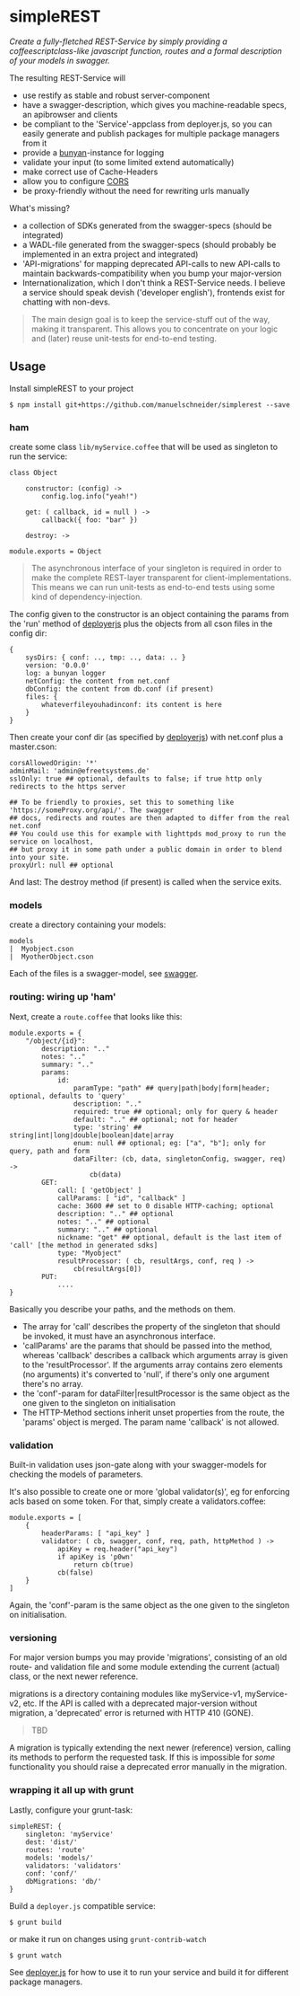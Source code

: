 simpleREST
==============

*Create a fully-fletched REST-Service by simply providing a coffeescriptclass-like javascript function, routes and a formal description of your models in swagger.*

The resulting REST-Service will

  * use restify as stable and robust server-component
  * have a swagger-description, which gives you machine-readable specs, an apibrowser and clients
  * be compliant to the 'Service'-appclass from deployer.js, so you can easily generate and publish packages for multiple package managers from it
  * provide a [bunyan](https://github.com/trentm/node-bunyan)-instance for logging
  * validate your input (to some limited extend automatically)
  * make correct use of Cache-Headers
  * allow you to configure [CORS](http://en.wikipedia.org/wiki/Cross-origin_resource_sharing)
  * be proxy-friendly without the need for rewriting urls manually

What's missing?

  * a collection of SDKs generated from the swagger-specs (should be integrated)
  * a WADL-file generated from the swagger-specs (should probably be implemented in an extra project and integrated)
  * 'API-migrations' for mapping deprecated API-calls to new API-calls to maintain backwards-compatibility when you bump your major-version
  * Internationalization, which I don't think a REST-Service needs. I believe a service should speak devish ('developer english'), frontends exist for chatting with non-devs.

> The main design goal is to keep the service-stuff out of the way, making it transparent. This allows you to concentrate on your logic and (later) reuse unit-tests for end-to-end testing.


## Usage

Install simpleREST to your project

    $ npm install git+https://github.com/manuelschneider/simplerest --save

### ham

create some class `lib/myService.coffee` that will be used as singleton to run the service:

    class Object

        constructor: (config) ->
            config.log.info("yeah!")

        get: ( callback, id = null ) ->
            callback({ foo: "bar" })

        destroy: ->

    module.exports = Object

> The asynchronous interface of your singleton is required in order to make the complete REST-layer transparent for client-implementations. This means we can run unit-tests as end-to-end tests using some kind of dependency-injection.

The config given to the constructor is an object containing the params from the 'run' method of [deployerjs](https://github.com/manuelschneider/deployerjs) plus the objects from all cson files in the config dir:

    {
        sysDirs: { conf: .., tmp: .., data: .. }
        version: '0.0.0'
        log: a bunyan logger
        netConfig: the content from net.conf
        dbConfig: the content from db.conf (if present)
        files: {
            whateverfileyouhadinconf: its content is here
        }
    }

Then create your conf dir (as specified by [deployerjs]()) with net.conf plus a master.cson:

    corsAllowedOrigin: '*'
    adminMail: 'admin@efreetsystems.de'
    sslOnly: true ## optional, defaults to false; if true http only redirects to the https server

    ## To be friendly to proxies, set this to something like 'https://someProxy.org/api/'. The swagger
    ## docs, redirects and routes are then adapted to differ from the real net.conf
    ## You could use this for example with lighttpds mod_proxy to run the service on localhost,
    ## but proxy it in some path under a public domain in order to blend into your site.
    proxyUrl: null ## optional


And last: The destroy method (if present) is called when the service exits.

### models

create a directory containing your models:

    models
    |  Myobject.cson
    |  MyotherObject.cson

Each of the files is a swagger-model, see [swagger](https://github.com/wordnik/swagger-core/wiki/Datatypes).

### routing: wiring up 'ham'

Next, create a `route.coffee` that looks like this:

    module.exports = {
        "/object/{id}":
            description: ".."
            notes: ".."
            summary: ".."
            params:
                id:
                    paramType: "path" ## query|path|body|form|header; optional, defaults to 'query'
                    description: ".."
                    required: true ## optional; only for query & header
                    default: ".." ## optional; not for header
                    type: 'string' ## string|int|long|double|boolean|date|array
                    enum: null ## optional; eg: ["a", "b"]; only for query, path and form
                    dataFilter: (cb, data, singletonConfig, swagger, req) ->
                        cb(data)
            GET:
                call: [ 'getObject' ]
                callParams: [ "id", "callback" ]
                cache: 3600 ## set to 0 disable HTTP-caching; optional
                description: ".." ## optional
                notes: ".." ## optional
                summary: ".." ## optional
                nickname: "get" ## optional, default is the last item of 'call' [the method in generated sdks]
                type: "Myobject"
                resultProcessor: ( cb, resultArgs, conf, req ) ->
                    cb(resultArgs[0])
            PUT:
                ....
    }

Basically you describe your paths, and the methods on them.

  * The array for 'call' describes the property of the singleton that should be invoked, it must have an asynchronous interface.
  * 'callParams' are the params that should be passed into the method, whereas 'callback' describes a callback which arguments array is given to the 'resultProcessor'. If the arguments array contains zero elements (no arguments) it's converted to 'null', if there's only one argument there's no array.
  * the 'conf'-param for dataFilter|resultProcessor is the same object as the one given to the singleton on initialisation
  * The HTTP-Method sections inherit unset properties from the route, the 'params' object is merged. The param name 'callback' is not allowed.

### validation

Built-in validation uses json-gate along with your swagger-models for checking the models of parameters.

It's also possible to create one or more 'global validator(s)', eg for enforcing acls based on some token. For that, simply create a validators.coffee:

    module.exports = [
        {
            headerParams: [ "api_key" ]
            validator: ( cb, swagger, conf, req, path, httpMethod ) ->
                apiKey = req.header("api_key")
                if apiKey is 'p0wn'
                    return cb(true)
                cb(false)
        }
    ]

Again, the 'conf'-param is the same object as the one given to the singleton on initialisation.

### versioning

For major version bumps you may provide 'migrations', consisting of an old route- and validation file and some module extending the current (actual) class, or the next newer reference.

migrations is a directory containing modules like myService-v1, myService-v2, etc. If the API is called with a deprecated major-version without migration, a 'deprecated' error is returned with HTTP 410 (GONE).


> TBD

A migration is typically extending the next newer (reference) version, calling its methods to perform the requested task. If this is impossible for *some* functionality you should raise a deprecated error manually in the migration.


### wrapping it all up with grunt

Lastly, configure your grunt-task:

    simpleREST: {
        singleton: 'myService'
        dest: 'dist/'
        routes: 'route'
        models: 'models/'
        validators: 'validators'
        conf: 'conf/'
        dbMigrations: 'db/'
    }

Build a `deployer.js` compatible service:

    $ grunt build

or make it run on changes using `grunt-contrib-watch`

    $ grunt watch

See [deployer.js](https://github.com/manuelschneider/deployerjs) for how to use it to run your service and build it for different package managers.
